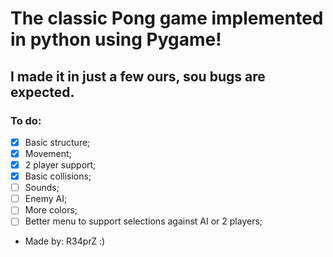 # The classic Pong game implemented in python using Pygame!
## I made it in just a few ours, sou bugs are expected.

### To do:
-[x] Basic structure;
-[x] Movement;
-[x] 2 player support;
-[x] Basic collisions;
-[ ] Sounds;
-[ ] Enemy AI;
-[ ] More colors;
-[ ] Better menu to support selections against AI or 2 players;

- Made by: R34prZ :)